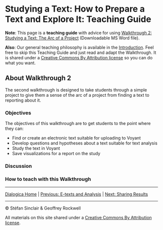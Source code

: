 # Studying a Text: How to Prepare a Text and Explore It: Teaching Guide

**Note**: This page is a **teaching guide** with advice for using [Walkthrough 2: Studying a Text: The Arc of a Project](https://drive.google.com/drive/u/0/folders/1a2VRBO_vULjZ7t5t2DA8wMN0hQNC18zw) (Downloadable MS Word file). 

**Also**: Our general teaching philosophy is available in the [Introduction](/intro.md). Feel free to skip this Teaching Guide and just read and adapt the Walkthrough. It is shared under a [Creative Commons By Attribution license](https://creativecommons.org/licenses/by/4.0/) so you can do what you want.

## About Walkthrough 2

The second walkthrough is designed to take students through a simple project to give them a sense of the arc of a project from finding a text to reporting about it. 

### Objectives

The objectives of this walkthrough are to get students to the point where they can:

- Find or create an electronic text suitable for uploading to Voyant
- Develop questions and hypotheses about a text suitable for text analysis
- Study the text in Voyant
- Save visualizations for a report on the study

### Discussion


### How to teach with this Walkthrough

----

[Dialogica Home](/index.md) | [Previous: E-texts and Analysis](/etexts.md) | [Next: Sharing Results](/share.md)

----

&copy; Stéfan Sinclair & Geoffrey Rockwell

All materials on this site shared under a [Creative Commons By Attribution license](https://creativecommons.org/licenses/by/4.0/).

